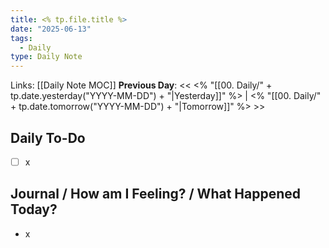 ```yaml
---
title: <% tp.file.title %>
date: "2025-06-13"
tags:
  - Daily
type: Daily Note
---
```


Links: [[Daily Note MOC]]
**Previous Day**: << <% "[[00. Daily/" + tp.date.yesterday("YYYY-MM-DD") + "|Yesterday]]" %> | <% "[[00. Daily/" + tp.date.tomorrow("YYYY-MM-DD") + "|Tomorrow]]" %> >>

## Daily To-Do
- [ ] x
## Journal / How am I Feeling? / What Happened Today?
- x